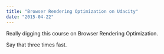 ```yaml
---
title: "Browser Rendering Optimization on Udacity"
date: "2015-04-22"
---
```


Really digging this course on Browser Rendering Optimization.

Say that three times fast.
